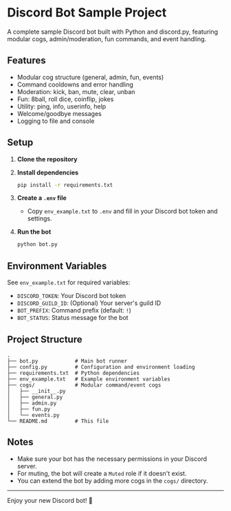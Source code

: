 # Discord Bot Sample Project

A complete sample Discord bot built with Python and discord.py, featuring modular cogs, admin/moderation, fun commands, and event handling.

## Features
- Modular cog structure (general, admin, fun, events)
- Command cooldowns and error handling
- Moderation: kick, ban, mute, clear, unban
- Fun: 8ball, roll dice, coinflip, jokes
- Utility: ping, info, userinfo, help
- Welcome/goodbye messages
- Logging to file and console

## Setup

1. **Clone the repository**

2. **Install dependencies**
   ```bash
   pip install -r requirements.txt
   ```

3. **Create a `.env` file**
   - Copy `env_example.txt` to `.env` and fill in your Discord bot token and settings.

4. **Run the bot**
   ```bash
   python bot.py
   ```

## Environment Variables
See `env_example.txt` for required variables:
- `DISCORD_TOKEN`: Your Discord bot token
- `DISCORD_GUILD_ID`: (Optional) Your server's guild ID
- `BOT_PREFIX`: Command prefix (default: `!`)
- `BOT_STATUS`: Status message for the bot

## Project Structure
```
.
├── bot.py            # Main bot runner
├── config.py         # Configuration and environment loading
├── requirements.txt  # Python dependencies
├── env_example.txt   # Example environment variables
├── cogs/             # Modular command/event cogs
│   ├── __init__.py
│   ├── general.py
│   ├── admin.py
│   ├── fun.py
│   └── events.py
└── README.md         # This file
```

## Notes
- Make sure your bot has the necessary permissions in your Discord server.
- For muting, the bot will create a `Muted` role if it doesn't exist.
- You can extend the bot by adding more cogs in the `cogs/` directory.

---

Enjoy your new Discord bot! 🎉

